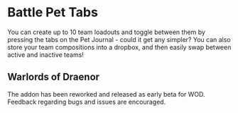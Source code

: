 Battle Pet Tabs
==================
You can create up to 10 team loadouts and toggle between them by pressing the tabs on the Pet Journal - could it get any simpler? You can also store your team compositions into a dropbox, and then easily swap between active and inactive teams!

Warlords of Draenor
------------------
The addon has been reworked and released as early beta for WOD. Feedback regarding bugs and issues are encouraged.
